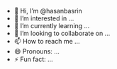 - 👋 Hi, I’m @hasanbasrin
- 👀 I’m interested in ...
- 🌱 I’m currently learning ...
- 💞️ I’m looking to collaborate on ...
- 📫 How to reach me ...
- 😄 Pronouns: ...
- ⚡ Fun fact: ...

<!---
hasanbasrin/hasanbasrin is a ✨ special ✨ repository because its `README.md` (this file) appears on your GitHub profile.
You can click the Preview link to take a look at your changes.
--->
